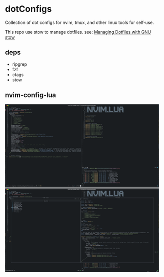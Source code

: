 # dotConfigs

Collection of dot configs for nvim, tmux, and other linux tools for self-use.

This repo use stow to manage dotfiles. see: [Managing Dotfiles with GNU stow](https://news.ycombinator.com/item?id=27137172)

## deps

* ripgrep
* fzf
* ctags
* stow

## nvim-config-lua

![Screenshot](/screenshots/nvim.png?raw=true "Example Screenshot")
![Screenshot](/screenshots/nvim1.png?raw=true "Example Screenshot")
